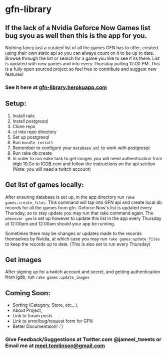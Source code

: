 # gfn-library
## If the lack of a Nvidia Geforce Now Games list bug syou as well then this is the app for you.

Nothing fancy just a curated list of all the games GFN has to offer, created using their own static api so you can always count on it to be up to date.
Browse through the list or search for a game you like to see if its there. List is updated with new games and info every Thursday pulling 12:00 PM.
This is a fully open sourced project so feel free to contribute and suggest new features!

### See it here at [gfn-library.herokuapp.com](http://gfn-library.herokuapp.com)

## Setup: 
1. Install rails
2. Install postgresql
3. Clone repo
4. `cd` into repo directory
5. Set up postgresql
6. Run `bundle install` 
7. Remember to configure your `database.yml` to work with postgresql
8. Run rake db:create
9. In order to run eake task to get images you will need authentication from idgb
10.Go to IGDB.com and follow the instructions on the api section (Note: you will need a twitch account)

## Get list of games locally:
After ensuring database is set up, in the app directory run `rake games:create_files`.
This command will tap into GFN api and create local db records for all the games from gfn.
Geforce Now's list is updated every Thursday, so to stay update you may run that rake command again.
The `whenever gem` is set up however to update this list in the app every Thursday at 12:00pm and 12:00am should your app be running.

Sometimes there may be changes or updates made to the records themselves by Nvidia, at which case you may run `rake games:update_files` to keep
the records up to date. (This is also set to run every Thursday)

## Get images
After signing up for a twitch account and secret, and getting authentication from igdb, run `rake games:update_images`



## Coming Soon:

- Sorting (Category, Store, etc...), 
- About Project, 
- Link to forum posts
- Link to error/bug/request form for GFN
- Better Documentaion! :')


### Give Feedback/Suggestions at Twitter.com @jameel_tweets or Email me at meel.tomlinson@gmail.com


 

